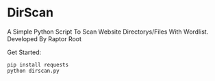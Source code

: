 # DirScan
A Simple Python Script To Scan Website Directorys/Files With Wordlist. Developed By Raptor Root

Get Started:
```
pip install requests
python dirscan.py
```
